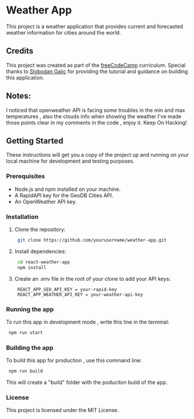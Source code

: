 # Weather App

This project is a weather application that provides current and forecasted weather information for cities around the world.

## Credits

This project was created as part of the [freeCodeCamp](https://www.freecodecamp.org/) curriculum. Special thanks to [Slobodan Gajic](https://www.linkedin.com/in/slobodan-gajic/) for providing the tutorial and guidance on building this application.

## Notes:

I noticed that openweather API is facing some troubles in the min and max temperatures , also the clouds info when showing the weather
I've made those points clear in my comments in the code , enjoy it.
Keep On Hacking!

## Getting Started

These instructions will get you a copy of the project up and running on your local machine for development and testing purposes.

### Prerequisites

- Node.js and npm installed on your machine.
- A RapidAPI key for the GeoDB Cities API.
- An OpenWeather API key.

### Installation

1. Clone the repository:
   ```sh
    git clone https://github.com/yourusername/weather-app.git
   ```

2. Install dependencies:
   ```sh
    cd react-weather-app
    npm install
   ```

3. Create an .env file in the root of your clone to add your API keys:
   ```env
    REACT_APP_GEO_API_KEY = your-rapid-key
    REACT_APP_WEATHER_API_KEY = your-weather-api-key
   ```

### Running the app

To run this app in development mode , write this line in the terminal:
   ```sh
    npm run start
   ```

### Building the app

To build this app for production , use this command line:
   ```sh
    npm run build
   ```
This will create a "build" folder with the poduciton build of the app.

### License 
This project is licensed under the MIT License.